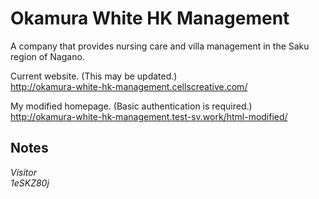 # Okamura White HK Management
A company that provides nursing care and villa management in the Saku region of Nagano.

Current website. (This may be updated.)  
http://okamura-white-hk-management.cellscreative.com/

My modified homepage. (Basic authentication is required.)  
http://okamura-white-hk-management.test-sv.work/html-modified/

## Notes
*Visitor*  
*1eSKZ80j*
